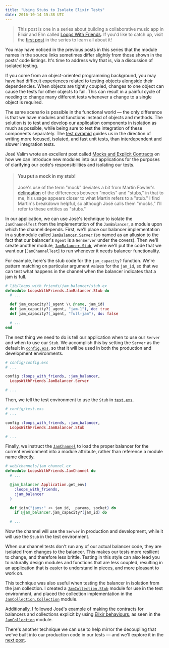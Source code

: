 ```yaml
---
title: "Using Stubs to Isolate Elixir Tests"
date: 2016-10-14 15:38 UTC
---
```



> This post is one in a series about building a collaborative music app in Elixir and Elm called [Loops With Friends]. If you'd like to catch up, visit the [first post] in the series to learn all about it!

You may have noticed in the previous posts in this series that the module names in the source links sometimes differ slightly from those shown in the posts' code listings. It's time to address why that is, via a discussion of isolated testing.

If you come from an object-oriented programming background, you may have had difficult experiences related to testing objects alongside their dependencies. When objects are tightly coupled, changes to one object can cause the tests for other objects to fail. This can result in a painful cycle of needing to change many different tests whenever a change to a single object is required.

The same scenario is possible in the functional world — the only difference is that we have modules and functions instead of objects and methods. The solution is to test and develop our application components in isolation as much as possible, while being sure to test the integration of these components separately. The [test pyramid] guides us in the direction of writing more focused, isolated, and fast unit tests, than interdependent and slower integration tests.

José Valim wrote an excellent post called [Mocks and Explicit Contracts] on how we can introduce new modules into our applications for the purposes of clarifying our code's responsibilities and isolating our tests.

> #### <a name="you-put-a-mock-in-my-stub"></a> You put a mock in my stub!
> José's use of the term "mock" deviates a bit from Martin Fowler's [delineation][Mocks Aren't Stubs] of the differences between "mocks" and "stubs," in that to me, his usage appears closer to what Martin refers to a "stub." I find Martin's breakdown helpful, so although José calls them "mocks," I'll refer to these entities as "stubs."

In our application, we can use José's technique to isolate the `JamChannelTest` from the implementation of the `JamBalancer`, a module upon which the channel depends. First, we'll place our balancer implementation in a submodule called [`JamBalancer.Server`] (so named as an allusion to the fact that our balancer's `Agent` is a `GenServer` under the covers). Then we'll create another module, [`JamBalancer.Stub`], where we'll put the code that we want our [`JamChannelTest`] to run whenever it needs balancer functionality.

For example, here's the stub code for the `jam_capacity?` function. We're pattern matching on particular argument values for the `jam_id`, so that we can test what happens in the channel when the balancer indicates that a jam is full.

~~~ elixir
# lib/loops_with_friends/jam_balancer/stub.ex
defmodule LoopsWithFriends.JamBalancer.Stub do
  # ...

  def jam_capacity?(_agent \\ @name, jam_id)
  def jam_capacity?(_agent, "jam-1"), do: true
  def jam_capacity?(_agent, "full-jam"), do: false

  # ...
end
~~~

The next thing we need to do is tell our application when to use our `Server` and when to use our `Stub`. We accomplish this by setting the `Server` as the default in [`config.exs`], so that it will be used in both the production and development environments.

~~~ elixir
# config/config.exs
# ...

config :loops_with_friends, :jam_balancer,
  LoopsWithFriends.JamBalancer.Server

# ...
~~~

Then, we tell the test environment to use the `Stub` in [`test.exs`].

~~~ elixir
# config/test.exs
# ...

config :loops_with_friends, :jam_balancer,
  LoopsWithFriends.JamBalancer.Stub

# ...
~~~

Finally, we instruct the [`JamChannel`] to load the proper balancer for the current environment into a module attribute, rather than reference a module name directly.

~~~ elixir
# web/channels/jam_channel.ex
defmodule LoopsWithFriends.JamChannel do
  # ...

  @jam_balancer Application.get_env(
    :loops_with_friends,
    :jam_balancer
  )

  def join("jams:" <> jam_id, _params, socket) do
    if @jam_balancer.jam_capacity?(jam_id) do

  # ...
~~~

Now the channel will use the `Server` in production and development, while it will use the `Stub` in the test environment.

When our channel tests don't run any of our actual balancer code, they are isolated from changes to the balancer. This makes our tests more resilient to change, and therefore less brittle. Testing in this style can also lead you to naturally design modules and functions that are less coupled, resulting in an application that is easier to understand in pieces, and more pleasant to work on.

This technique was also useful when testing the balancer in isolation from the jam collection. I created a [`JamCollection.Stub`] module for use in the test environment, and placed the collection implementation in the [`JamCollection.Collection`] module.

Additionally, I followed José's example of making the contracts for balancers and collections explicit by using [Elixir behaviours], as seen in the [`JamCollection`] module.

There's another technique we can use to help mirror the decoupling that we've built into our production code in our tests — and we'll explore it in the [next post].


[Loops With Friends]: http://loopswithfriends.com/
[first post]: ./2016-10-05-collaborative-music-loops-in-elixir-and-elm.html
[test pyramid]: http://martinfowler.com/bliki/TestPyramid.html
[Mocks and Explicit Contracts]: http://blog.plataformatec.com.br/2015/10/mocks-and-explicit-contracts/
[Mocks Aren't Stubs]: http://martinfowler.com/articles/mocksArentStubs.html
[`JamBalancer.Server`]: https://github.com/jeffcole/loops_with_friends/blob/back-end-blog-posts/lib/loops_with_friends/jam_balancer/server.ex
[`JamBalancer.Stub`]: https://github.com/jeffcole/loops_with_friends/blob/back-end-blog-posts/lib/loops_with_friends/jam_balancer/stub.ex
[`config.exs`]: https://github.com/jeffcole/loops_with_friends/blob/back-end-blog-posts/config/config.exs#L29
[`test.exs`]: https://github.com/jeffcole/loops_with_friends/blob/back-end-blog-posts/config/test.exs#L19
[`JamChannel`]: https://github.com/jeffcole/loops_with_friends/blob/back-end-blog-posts/web/channels/jam_channel.ex
[`JamCollection.Stub`]: https://github.com/jeffcole/loops_with_friends/blob/back-end-blog-posts/lib/loops_with_friends/jam_collection/stub.ex
[`JamCollection.Collection`]: https://github.com/jeffcole/loops_with_friends/blob/back-end-blog-posts/lib/loops_with_friends/jam_collection/collection.ex
[Elixir behaviours]: http://elixir-lang.org/getting-started/typespecs-and-behaviours.html#behaviours
[`JamCollection`]: https://github.com/jeffcole/loops_with_friends/blob/back-end-blog-posts/lib/loops_with_friends/jam_collection.ex
[next post]: ./2016-10-15-testing-function-delegation-in-elixir.html
